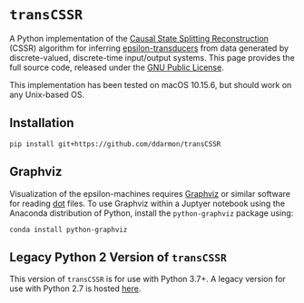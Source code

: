 # `transCSSR`

A Python implementation of the [Causal State Splitting Reconstruction](http://bactra.org/CSSR/) (CSSR) algorithm for inferring [epsilon-transducers](http://arxiv.org/abs/1412.2690) from data generated by discrete-valued, discrete-time input/output systems. This page provides the full source code, released under the [GNU Public License](http://www.gnu.org/copyleft/gpl.html).

This implementation has been tested on macOS 10.15.6, but should work on any Unix-based OS.

## Installation

```
pip install git+https://github.com/ddarmon/transCSSR
```

## Graphviz

Visualization of the epsilon-machines requires [Graphviz](http://graphviz.org) or similar software for reading [dot](http://en.wikipedia.org/wiki/DOT_(graph_description_language)) files. To use Graphviz within a Juptyer notebook using the Anaconda distribution of Python, install the `python-graphviz` package using:

```
conda install python-graphviz
```


## Legacy Python 2 Version of `transCSSR`

This version of `transCSSR` is for use with Python 3.7+. A legacy version for use with Python 2.7 is hosted [here](https://github.com/ddarmon/transCSSR2).